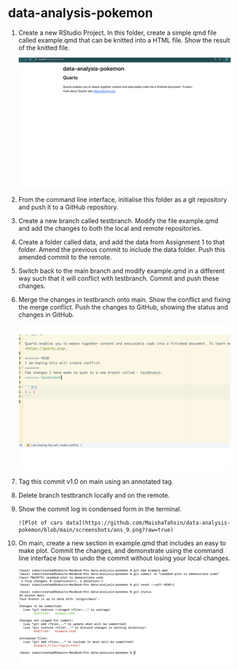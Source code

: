 # data-analysis-pokemon

1. Create a new RStudio Project. In this folder, create a simple qmd file called example.qmd that can be knitted into a HTML file. Show the result of the knitted file.

   ![Plot of cars data](https://github.com/MaishaTahsin/data-analysis-pokemon/blob/main/screenshots/ans_1.png?raw=true)


2. From the command line interface, initialise this folder as a git repository and push it to a GitHub repository.

3. Create a new branch called testbranch. Modify the file example.qmd and add the changes to both the local and remote repositories.

4. Create a folder called data, and add the data from Assignment 1 to that folder. Amend the previous commit to include the data folder. Push this amended commit to the remote.

5. Switch back to the main branch and modify example.qmd in a different way such that it will conflict with testbranch. Commit and push these changes.

6. Merge the changes in testbranch onto main. Show the conflict and fixing the merge conflict. Push the changes to GitHub, showing the status and changes in GitHub.

      ![Plot of cars data](https://github.com/MaishaTahsin/data-analysis-pokemon/blob/main/screenshots/ans_7.png?raw=true)

7. Tag this commit v1.0 on main using an annotated tag.

8. Delete branch testbranch locally and on the remote.

9. Show the commit log in condensed form in the terminal.

       ![Plot of cars data](https://github.com/MaishaTahsin/data-analysis-pokemon/blob/main/screenshots/ans_9.png?raw=true)

10. On main, create a new section in example.qmd that includes an easy to make plot. Commit the changes, and demonstrate using the command line interface how to undo the commit without losing your local changes.

       ![Plot of cars data](https://github.com/MaishaTahsin/data-analysis-pokemon/blob/main/screenshots/ans_10.png?raw=true)
